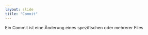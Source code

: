 ```yaml
---
layout: slide
title: "Commit"
---
```

Ein Commit ist eine Änderung eines spezifischen oder mehrerer Files


